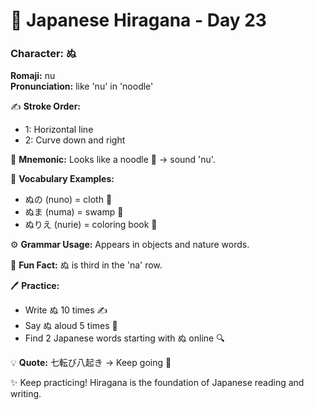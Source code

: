 # 📖 Japanese Hiragana - Day 23

### Character: ぬ  
**Romaji:** nu  
**Pronunciation:** like 'nu' in 'noodle'  

✍️ **Stroke Order:**  
- 1: Horizontal line
- 2: Curve down and right

📝 **Mnemonic:** Looks like a noodle 🍜 → sound 'nu'.  

📌 **Vocabulary Examples:**  
- ぬの (nuno) = cloth 🧵
- ぬま (numa) = swamp 🌾
- ぬりえ (nurie) = coloring book 🎨

⚙️ **Grammar Usage:** Appears in objects and nature words.  

🎉 **Fun Fact:** ぬ is third in the 'na' row.  

🖊️ **Practice:**  
- Write ぬ 10 times ✍️
- Say ぬ aloud 5 times 🎤
- Find 2 Japanese words starting with ぬ online 🔍

💡 **Quote:** 七転び八起き → Keep going 💪  

✨ Keep practicing! Hiragana is the foundation of Japanese reading and writing.
